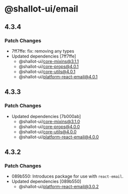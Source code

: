 # @shallot-ui/email

## 4.3.4

### Patch Changes

- 7ff7ffe: fix: removing any types
- Updated dependencies [7ff7ffe]
  - @shallot-ui/core-mixins@3.1.1
  - @shallot-ui/core-props@4.0.1
  - @shallot-ui/core-utils@4.0.1
  - @shallot-ui/platform-react-email@4.0.1

## 4.3.3

### Patch Changes

- Updated dependencies [7b000ab]
  - @shallot-ui/core-mixins@3.1.0
  - @shallot-ui/core-props@4.0.0
  - @shallot-ui/core-utils@4.0.0
  - @shallot-ui/platform-react-email@4.0.0

## 4.3.2

### Patch Changes

- 089b550: Introduces package for use with `react-email`.
- Updated dependencies [089b550]
  - @shallot-ui/platform-react-email@3.0.2
